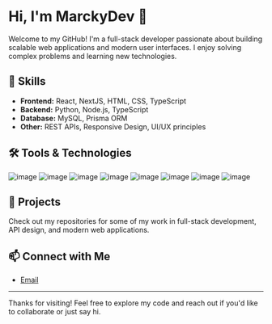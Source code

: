 # Hi, I'm MarckyDev 👋

Welcome to my GitHub! I'm a full-stack developer passionate about building scalable web applications and modern user interfaces. I enjoy solving complex problems and learning new technologies.

## 🚀 Skills

- **Frontend:** React, NextJS, HTML, CSS, TypeScript
- **Backend:** Python, Node.js, TypeScript
- **Database:** MySQL, Prisma ORM
- **Other:** REST APIs, Responsive Design, UI/UX principles

## 🛠️ Tools & Technologies

![image]({https://img.shields.io/badge/next%20js-000000?style=for-the-badge&logo=nextdotjs&logoColor=white})
![image]({https://img.shields.io/badge/React-20232A?style=for-the-badge&logo=react&logoColor=61DAFB})
![image]({https://img.shields.io/badge/TypeScript-007ACC?style=for-the-badge&logo=typescript&logoColor=white})
![image]({https://img.shields.io/badge/Prisma-3982CE?style=for-the-badge&logo=Prisma&logoColor=white})
![image]({https://img.shields.io/badge/MySQL-005C84?style=for-the-badge&logo=mysql&logoColor=white})
![image]({https://img.shields.io/badge/Python-FFD43B?style=for-the-badge&logo=python&logoColor=blue})
![image]({https://img.shields.io/badge/HTML5-E34F26?style=for-the-badge&logo=html5&logoColor=white})
![image]({https://img.shields.io/badge/Tailwind_CSS-38B2AC?style=for-the-badge&logo=tailwind-css&logoColor=white})
## 📂 Projects

Check out my repositories for some of my work in full-stack development, API design, and modern web applications.

## 📫 Connect with Me

- [Email](mailto:mapamarcrovic@gmail.com)

---

Thanks for visiting! Feel free to explore my code and reach out if you'd like to collaborate or just say hi.
